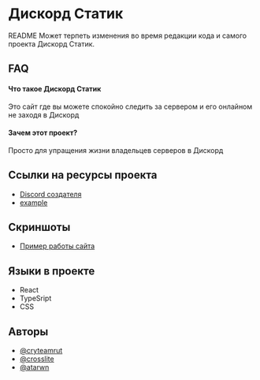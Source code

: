 # Дискорд Статик

README Может терпеть изменения во время редакции кода и самого проекта Дискорд Статик.




## FAQ

#### Что такое Дискорд Статик

Это сайт где вы можете спокойно следить за сервером и его онлайном не заходя в Дискорд

#### Зачем этот проект?

Просто для упращения жизни владельцев серверов в Дискорд


## Ссылки на ресурсы проекта

 - [Discord создателя](https://discord.gg/MvPnaDyQPr)
 - [example](https://example.com)


## Скриншоты

- [Пример работы сайта](https://imgur.com/a/ai8YWzE)


## Языки в проекте
 - React
 - TypeSript
 - CSS
## Авторы

- [@cryteamrut](https://github.com/Yaroslavtatar)
- [@crosslite](https://github.com/crosslite)
- [@atarwn](https://github.com/atarwn)
